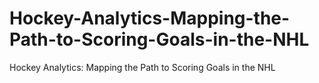 # Hockey-Analytics-Mapping-the-Path-to-Scoring-Goals-in-the-NHL
Hockey Analytics: Mapping the Path to Scoring Goals in the NHL
